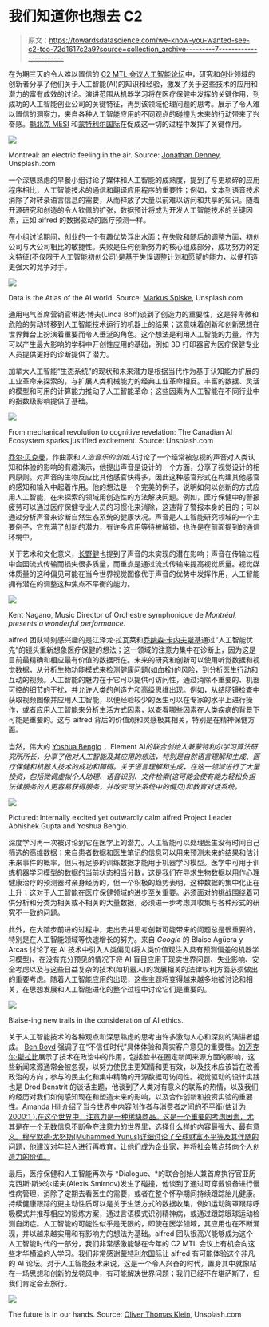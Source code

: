# 我们知道你也想去 C2

> 原文：<https://towardsdatascience.com/we-know-you-wanted-see-c2-too-72d1617c2a9?source=collection_archive---------7----------------------->

在为期三天的令人难以置信的 [C2 MTL 会议人工智能论坛](https://www.c2montreal.com/post/new-the-ai-forum-at-c2-montreal-2017/)中，研究和创业领域的创新者分享了他们关于人工智能(AI)的知识和经验，激发了关于这些技术的应用和潜力的富有成效的讨论。演讲范围从机器学习将在医疗保健中发挥的关键作用，到成功的人工智能创业公司的关键特征，再到该领域伦理问题的思考。展示了令人难以置信的洞察力，来自各种人工智能应用的不同观点的碰撞为未来的行动带来了兴奋感。[魁北克 MESI](https://www.economie.gouv.qc.ca/) 和[蒙特利尔国际](http://www.montrealinternational.com/en/)在促成这一切的过程中发挥了关键作用。

![](img/dc53a37778c44070fb5ef004e38f5293.png)

Montreal: an electric feeling in the air. Source: [Jonathan Denney](https://unsplash.com/@jdenney), Unsplash.com

一个深思熟虑的早餐小组讨论了媒体和人工智能的成熟度，提到了与更琐碎的应用程序相比，人工智能技术的通信和翻译应用程序的重要性；例如，文本到语音技术消除了对转录语言信息的需要，从而释放了大量以前难以访问和共享的知识。随着开源研究和创造的令人钦佩的扩张，数据预计将成为开发人工智能技术的关键因素，正如 aifred 的数据驱动的医疗预测一样。

在小组讨论期间，创业的一个有趣优势浮出水面；在失败和随后的调整方面，初创公司与大公司相比的敏捷性。失败是任何创新努力的核心组成部分，成功努力的定义特征(不仅限于人工智能初创公司)是基于失误调整计划和愿望的能力，以便打造更强大的竞争对手。

![](img/2fb56cfce1e084c45a89e2e8ea772156.png)

Data is the Atlas of the AI world. Source: [Markus Spiske](https://unsplash.com/@markusspiske), Unsplash.com

通用电气首席营销官琳达·博夫(Linda Boff)谈到了创造力的重要性，这是将卑微和危险的劳动转移到人工智能技术运行的机器上的结果；这意味着创新和创新思想在世界舞台上扮演着重要而令人垂涎的角色。这个想法是利用人工智能的力量，作为可以产生最大影响的学科中开创性应用的基础，例如 3D 打印器官为医疗保健专业人员提供更好的诊断提供了潜力。

加拿大人工智能“生态系统”的现状和未来潜力是根据当代作为基于认知能力扩展的工业革命来探索的，与扩展人类机械能力的经典工业革命相反。丰富的数据、灵活的模型和可用的计算能力推动了人工智能革命；这些因素为人工智能在不同行业中的指数级影响提供了基础。

![](img/74110eb81859f000dc9857af838f2a2a.png)

From mechanical revolution to cognitive revelation: The Canadian AI Ecosystem sparks justified excitement. Source: Unsplash.com

[乔尔·贝克曼](http://joelbeckerman.com/)，作曲家和*人造音乐的创始人*讨论了一个经常被忽视的声音对人类认知和体验的影响的有趣演示，他提出声音是设计的一个方面，分享了视觉设计的相同原则。对声音的生物反应比其他感官快得多，因此这种感官形式在构建其他感官的感知和输入中起着作用。他的想法是一个完美的例子，说明如何以创新的方式应用人工智能，在未探索的领域用创造性的方法解决问题。例如，医疗保健中的警报疲劳可以通过医疗保健专业人员的习惯化来消除，这违背了警报本身的目的；可以通过分析声音来诊断自然生态系统的健康状况。声音是人工智能研究领域的一个主要例子，它充满了创新的潜力，有许多应用等待被解锁，也许是在前面提到的通信环境中。

关于艺术和文化意义，[长野健](http://kentnagano.com/)也提到了声音的未实现的潜在影响；声音在传输过程中会因流式传输而损失很多质量，而重点是通过流式传输来提高视觉质量。视觉媒体质量的这种偏见可能在当今世界视觉图像优于声音的优势中发挥作用，人工智能拥有潜在的调整这种焦点不平衡的能力。

![](img/a19b1f7227532722346d29c8e2e36b57.png)

Kent Nagano, Music Director of Orchestre symphonique de *Montréal, presents a wonderful performance.*

aifred 团队特别感兴趣的是江泽龙·拉瓦莱和[乔纳森·卡内夫斯基](https://medium.com/@jonathankay_66237)通过“人工智能优先”的镜头重新想象医疗保健的想法；这一领域的注意力集中在诊断上，因为这是目前最精确和相应最有价值的数据所在。未来的研究和创新可以使用听觉数据和视觉数据，从分析生物功能模式来检测健康问题(如血栓)的风险，到分析医生行动和互动的视频。人工智能的魅力在于它可以提供可访问性，通过消除不重要的、机器可控的细节的干扰，并允许人类的创造力和高级思维出现。例如，从结肠镜检查中获取视频图像并应用人工智能，以便经验较少的医生可以在专家的水平上进行操作，或者应用人工智能来分析生活方式因素，以查看哪些因素在人类疾病的背景下可能是重要的。这与 aifred 背后的价值观和灵感极其相关，特别是在精神保健方面。

当然，伟大的 [Yoshua Bengio](http://www.iro.umontreal.ca/~bengioy/yoshua_en/index.html) ，Element AI*的联合创始人兼蒙特利尔学习算法研究所所长，分享了他对人工智能及其应用的想法，特别是自然语言理解和生成、医疗保健和机器人技术的成功和障碍。关于语言理解和生成，在这一领域进行了大量投资，包括微调虚拟个人助理、语音识别、文件检索(这可能会使有能力轻松负担法律服务的人更容易获得服务，并改变司法系统中的偏见)和教育对话系统。*

![](img/0fc3649df0c966164b1073bebaf6d287.png)

Pictured: Internally excited yet outwardly calm aifred Project Leader Abhishek Gupta and Yoshua Bengio.

深度学习再一次被讨论到它在医学上的潜力。人工智能可以处理医生没有时间自己筛选的高维数据；来自患者数据和医生笔记的信息可以用来预测未来的结果和估计未来事件的概率，但只有足够的训练数据才能用于机器学习模型。医学中可用于训练机器学习模型的数据的当前状态相当分散，这是我们在寻求生物数据以用作心理健康治疗的预测器时亲身经历的，但一个积极的趋势表明，这种数据的集中化正在上升；这对于人工智能在医疗保健领域的进步至关重要。必须面对的挑战围绕着可供分析和分类为相关或不相关的大量数据，必须进一步考虑其收集与各种形式的研究不一致的问题。

此外，在大踏步前进的过程中，走出去并思考创新可能带来的问题总是很重要的，特别是在人工智能领域等快速增长的努力。来自 *Google* 的 Blaise Agüera y Arcas 讨论了在 AI 技术中引入人类偏见(将人类价值观注入具有预测偏差的机器学习模型)、在没有充分预见的情况下将 AI 盲目应用于现实世界问题、失业影响、安全考虑以及与这些日益复杂的技术(如机器人)的发展相关的法律权利方面必须做出的重要考虑。随着人工智能应用的出现，这些主题将变得越来越多地被讨论和相关，在思想发展和人工智能进化的整个过程中讨论它们是重要的。

![](img/6301fb0703c501bbf8d21dca14b334ce.png)

Blaise-ing new trails in the consideration of AI ethics.

关于人工智能技术的各种观点和深思熟虑的思考由许多激动人心和深刻的演讲者组成。 [Ben Boyd](https://www.c2montreal.com/speaker/ben-boyd/) 强调了在“不信任时代”具体体验和真实客户意见的重要性。[的迈克尔·斯拉比](https://www.c2montreal.com/speaker/michael-slaby/)展示了技术在政治中的作用，包括脸书在圈定新闻来源方面的影响，这些新闻来源通常会被忽视，以努力使民主更知情和更有效，以及技术应该旨在改善政治的方向；参与的民主化和集中精确的开源数据可访问性。视觉驱动的设计实践也是 Drod Benstrit 的谈话主题，他谈到了人类对有意义的联系的热情，以及我们的经历对我们如何感知现在和塑造未来的影响，以及合作创新和投资实验的重要性。Amanda Hill[介绍了当今世界中内容创作者与消费者之间的不平衡(估计为 2000:1 ),在这个世界中，注意力是一种稀缺商品。这是一个重要的考虑因素，尤其是在一个无数信息不断争夺注意力的世界里，选择什么样的内容最强大、最有意义。穆罕默德·尤努斯(Muhammed Yunus)详细讨论了全球财富不平等及其伴随的问题，他建议对年轻人进行再教育，让他们成为企业家，并将社会焦点转向个人创造力的价值。](https://www.c2montreal.com/speaker/amanda-hill/)

最后，医疗保健和人工智能再次与 *Dialogue、*的联合创始人兼首席执行官亚历克西斯·斯米尔诺夫(Alexis Smirnov)发生了碰撞，他谈到了通过可穿戴设备进行慢性病管理，消除了定期去看医生的需要，或者在整个怀孕期间持续跟踪胎儿健康。持续健康跟踪的更主动性质可以是关于生活方式的数据收集，例如运动胸罩跟踪呼吸模式并推荐相应的锻炼方案，通过言语模式识别精神病，或通过跟踪眼球运动检测自闭症。人工智能的可能性似乎是无限的，即使在医学领域，其应用也在不断涌现，并以越来越实用和有影响力的想法为基础。aifred 团队很高兴能够成为这个人工智能时代的一部分，我们非常感激能够在今年的 C2 MTL 会议上有机会向这些才华横溢的人学习。我们非常感谢[蒙特利尔国际](http://www.montrealinternational.com/en/)让 aifred 有可能体验这个非凡的 AI 论坛。对于人工智能技术来说，这是一个令人兴奋的时代，置身其中就像站在一场思想和创新的龙卷风中，有可能解决世界问题；我们已经不在堪萨斯了，但我们肯定会去旅行。

![](img/cf7d145f3eb909643839fa2cc6a8c7a3.png)

The future is in our hands. Source: [Oliver Thomas Klein](https://unsplash.com/@oliverthomasklein), Unsplash.com